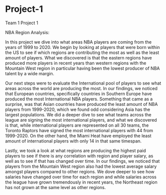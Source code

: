 # Project-1
Team 1 Project 1

NBA Region Analysis:

In this project we dive into what areas NBA players are coming from the years of 1999 to 2020. We begin by looking at players that were born within the US to see if which regions are contributing the most as well as the least amount of players. What we discovered is that the eastern regions have produced more players in recent years than western regions with the Mountain West region in particular having been the lowest producer of NBA talent by a wide margin.

Our next steps were to evaluate the International pool of players to see what areas across the world are producing the most. In our findings, we noticed that European countries, specifically countries in Southern Europe have produced the most International NBA players. Something that came as a surprise, was that Asian countries have produced the least amount of NBA players from 1999-2020, which we found odd considering Asia has the largest populations. We did a deeper dive to see what teams across the league are signing the most international players, and what we discovered is that, while international players are represented on all 30 teams, the Toronto Raptors have signed the most international players with 44 from 1999-2020. On the other hand, the Miami Heat have employed the least amount of international players with only 14 in that same timespan.

Lastly, we took a look at what regions are producing the highest paid players to see if there is any correlation with region and player salary, as well as to see if that has changed over time. In our findings, we noticed that players from the Mountain West region also had the lowest average salary amongst players compared to other regions. We dove deeper to see how salaries have changed over time for each region and while salaries across the league have grown tremendously in recent years, the Northeast region has not grown at the same level as other regions.

